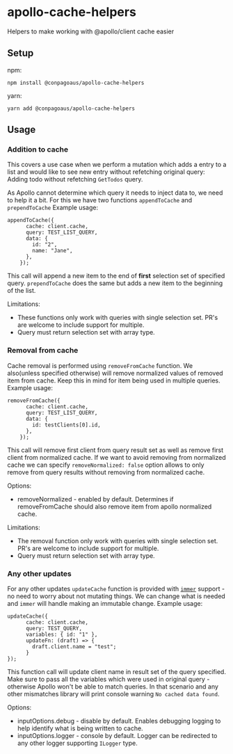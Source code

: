 # apollo-cache-helpers
Helpers to make working with @apollo/client cache easier

## Setup
npm:
```
npm install @conpagoaus/apollo-cache-helpers
```
yarn:
```
yarn add @conpagoaus/apollo-cache-helpers
```


## Usage
### Addition to cache
This covers a use case when we perform a mutation which adds a entry to a list and would like to see new entry without refetching original query: 
Adding todo without refetching `GetTodos` query.

As Apollo cannot determine which query it needs to inject data to, we need to help it a bit.
For this we have two functions `appendToCache` and `prependToCache`
Example usage:
```
appendToCache({
      cache: client.cache,
      query: TEST_LIST_QUERY,
      data: {
        id: "2",
        name: "Jane",
      },
    });
```
This call will append a new item to the end of **first** selection set of specified query. 
`prependToCache` does the same but adds a new item to the beginning of the list. 

Limitations:
- These functions only work with queries with single selection set. PR's are welcome to include support for multiple.
- Query must return selection set with array type.

### Removal from cache
Cache removal is performed using `removeFromCache` function. We also(unless specified otherwise) will remove normalized values of removed item from cache.
Keep this in mind for item being used in multiple queries.
Example usage:
```
removeFromCache({
      cache: client.cache,
      query: TEST_LIST_QUERY,
      data: {
        id: testClients[0].id,
      },
    });
```
This call will remove first client from query result set as well as remove first client from normalized cache. If we want to avoid removing from normalized cache we can specify
`removeNormalized: false` option allows to only remove from query results without removing from normalized cache. 


Options:
- removeNormalized - enabled by default. Determines if removeFromCache should also remove item from apollo normalized cache.

Limitations:
- The removal function only work with queries with single selection set. PR's are welcome to include support for multiple.
- Query must return selection set with array type.


### Any other updates
For any other updates `updateCache` function is provided with [`immer`](https://immerjs.github.io/immer/) support - no need to worry about not mutating things. 
We can change what is needed and `immer` will handle making an immutable change. 
Example usage:

```
updateCache({
      cache: client.cache,
      query: TEST_QUERY,
      variables: { id: "1" },
      updateFn: (draft) => {
        draft.client.name = "test";
      }
});
```
This function call will update client name in result set of the query specified. 
Make sure to pass all the variables which were used in original query - otherwise Apollo won't be able to match queries. 
In that scenario and any other mismatches library will print console warning `No cached data found`.

Options:
- inputOptions.debug - disable by default. Enables debugging logging to help identify what is being written to cache.
- inputOptions.logger - console by default. Logger can be redirected to any other logger supporting `ILogger` type.
